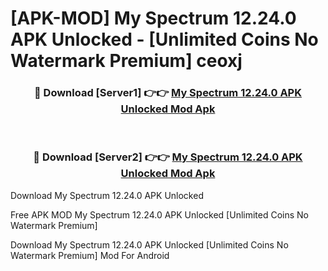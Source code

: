 # [APK-MOD] My Spectrum 12.24.0 APK Unlocked - [Unlimited Coins No Watermark Premium] ceoxj



<div align="center">
<h3>🔴 Download [Server1] 👉👉 <a href="https://momento.my/?title=My_Spectrum_12.24.0_APK_Unlocked">My Spectrum 12.24.0 APK Unlocked Mod Apk</a></h3><br>

<h3>🔴 Download [Server2] 👉👉 <a href="https://momento.my/?title=My_Spectrum_12.24.0_APK_Unlocked">My Spectrum 12.24.0 APK Unlocked Mod Apk</a></h3>
</div>



Download My Spectrum 12.24.0 APK Unlocked 

Free APK MOD My Spectrum 12.24.0 APK Unlocked [Unlimited Coins No Watermark Premium]

Download My Spectrum 12.24.0 APK Unlocked [Unlimited Coins No Watermark Premium] Mod For Android
